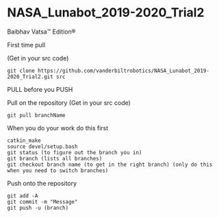 # NASA_Lunabot_2019-2020_Trial2
Baibhav Vatsa™ Edition®

First time pull

(Get in your src code)

```git clone https://github.com/vanderbiltrobotics/NASA_Lunabot_2019-2020_Trial2.git src```

PULL before you PUSH

Pull on the repository
(Get in your src code)

```git pull branchName```

When you do your work do this first
```
catkin_make
source devel/setup.bash
git status (to figure out the branch you in)
git branch (lists all branches)
git checkout branch name (to get in the right branch) (only do this when you need to switch branches)
```

Push onto the repository
```
git add -A
git commit -m "Message"
git push -u (branch)
```
